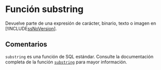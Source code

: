 ﻿---
SidebarGroup: "Funciones de texto"
Autogenerated: true
---

# Función  substring

Devuelve parte de una expresión de carácter, binario, texto o imagen en [!INCLUDE[ssNoVersion](../../includes/ssnoversion-md.md)].

## Comentarios 

`substring` es una función de SQL estándar. Consulte la documentación completa de la función [`substring`](https://learn.microsoft.com/es-es/sql/t-sql/functions/substring-transact-sql) para mayor información.
